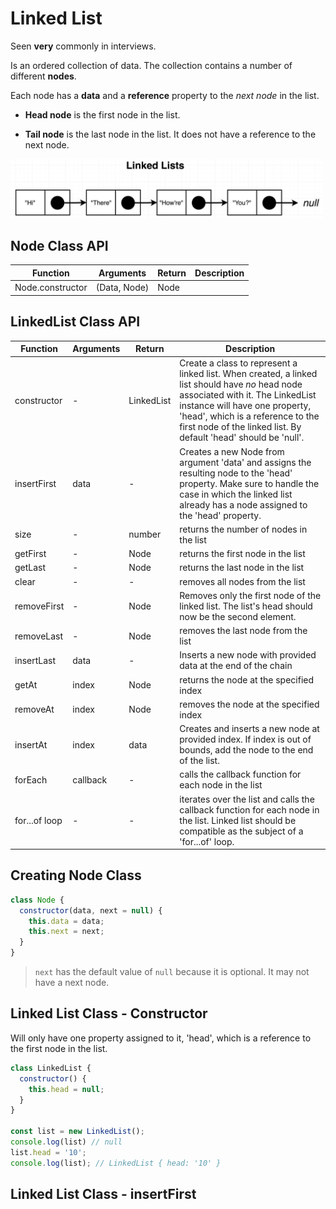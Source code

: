 # Linked List

Seen **very** commonly in interviews.

Is an ordered collection of data. The collection contains a number of different **nodes**. 

Each node has a **data** and a **reference** property to the *next node* in the list.

- **Head node** is the first node in the list. 

- **Tail node** is the last node in the list. It does not have a reference to the next node.


<img src="linked.png" alt="drawing" style="width:500px;"/>

## Node Class API

| Function         | Arguments    | Return | Description |
| ---------------- | ------------ | ------ | ----------- |
| Node.constructor | (Data, Node) | Node   |             |

## LinkedList Class API

| Function      | Arguments | Return     | Description                                                                                                                                                                                                                                                                  |
| ------------- | --------- | ---------- | ---------------------------------------------------------------------------------------------------------------------------------------------------------------------------------------------------------------------------------------------------------------------------- |
| constructor   | -         | LinkedList | Create a class to represent a linked list. When created, a linked list should have *no* head node associated with it. The LinkedList instance will have one property, 'head', which is a reference to the first node of the linked list. By default 'head' should be 'null'. |
| insertFirst   | data      | -          | Creates a new Node from argument 'data' and assigns the resulting node to the 'head' property. Make sure to handle the case in which the linked list already has a node assigned to the 'head' property.                                                                     |
| size          | -         | number     | returns the number of nodes in the list                                                                                                                                                                                                                                      |
| getFirst      | -         | Node       | returns the first node in the list                                                                                                                                                                                                                                           |
| getLast       | -         | Node       | returns the last node in the list                                                                                                                                                                                                                                            |
| clear         | -         | -          | removes all nodes from the list                                                                                                                                                                                                                                              |
| removeFirst   | -         | Node       | Removes only the first node of the linked list. The list's head should now be the second element.                                                                                                                                                                            |
| removeLast    | -         | Node       | removes the last node from the list                                                                                                                                                                                                                                          |
| insertLast    | data      | -          | Inserts a new node with provided data at the end of the chain                                                                                                                                                                                                                |
| getAt         | index     | Node       | returns the node at the specified index                                                                                                                                                                                                                                      |
| removeAt      | index     | Node       | removes the node at the specified index                                                                                                                                                                                                                                      |
| insertAt      | index     | data       | Creates and inserts a new node at provided index. If index is out of bounds, add the node to the end of the list.                                                                                                                                                            |
| forEach       | callback  | -          | calls the callback function for each node in the list                                                                                                                                                                                                                        |
| for...of loop | -         | -          | iterates over the list and calls the callback function for each node in the list. Linked list should be compatible as the subject of a 'for...of' loop.                                                                                                                      |

## Creating Node Class

```js
class Node {
  constructor(data, next = null) {
    this.data = data;
    this.next = next;
  }
}
```
> `next` has the default value of `null` because it is optional. It may not have a next node. 

## Linked List Class - Constructor

Will only have one property assigned to it, 'head', which is a reference to the first node in the list.

```js
class LinkedList {
  constructor() {
    this.head = null;
  }
}

const list = new LinkedList();
console.log(list) // null
list.head = '10';
console.log(list); // LinkedList { head: '10' }
```

## Linked List Class - insertFirst

